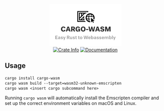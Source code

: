 <p align="center">
  <img src="https://raw.githubusercontent.com/lord/img/master/logo-cargowasm.png" alt="cargo wasm: Easy Rust to Webassembly" width="226">
  <br>
  <!-- <a href="https://travis-ci.org/lord/backtalk"><img src="https://travis-ci.org/lord/backtalk.svg?branch=master" alt="Build Status"></a> -->
  <a href="https://crates.io/crates/cargo-wasm"><img src="https://img.shields.io/crates/v/cargo-wasm.svg" alt="Crate Info"></a>
  <a href="https://docs.rs/cargo-wasm"><img src="https://img.shields.io/badge/docs.rs-visit-brightgreen.svg" alt="Documentation"></a>
</p>

## Usage

    cargo install cargo-wasm
    cargo wasm build --target=wasm32-unknown-emscripten
    cargo wasm <insert cargo subcommand here>

Running `cargo wasm` will automatically install the Emscripten compiler and set up the correct environment variables on macOS and Linux.